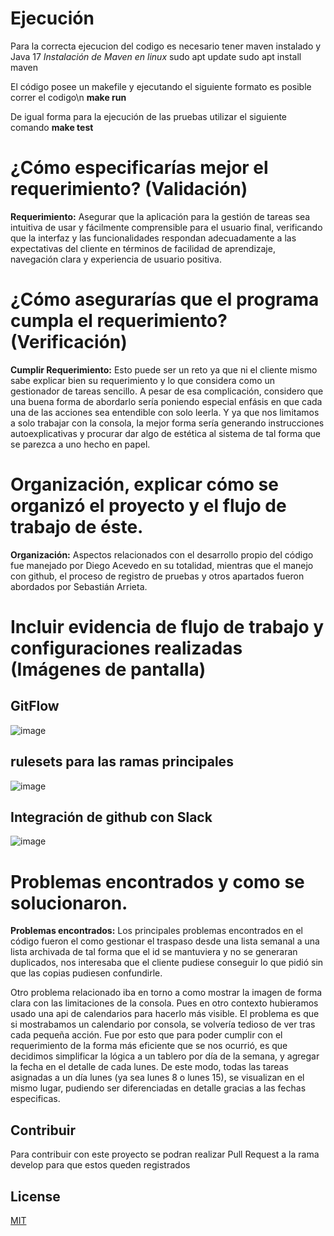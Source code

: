 # Ejecución
Para la correcta ejecucion del codigo es necesario tener maven instalado y Java 17
*Instalación de Maven en linux*
sudo apt update
sudo apt install maven

El código posee un makefile y ejecutando el siguiente formato es posible correr  el codigo\n
**make run**

De igual forma para la ejecución de las pruebas utilizar el siguiente comando
**make test**

# ¿Cómo especificarías mejor el requerimiento? (Validación)

**Requerimiento:** Asegurar que la aplicación para la gestión de tareas sea intuitiva de usar y fácilmente comprensible para el usuario final, verificando que la interfaz y las funcionalidades respondan adecuadamente a las expectativas del cliente en términos de 
facilidad de aprendizaje, navegación clara y experiencia de usuario positiva.

# ¿Cómo asegurarías que el programa cumpla el requerimiento? (Verificación)

**Cumplir Requerimiento:** Esto puede ser un reto ya que ni el cliente mismo sabe explicar bien su requerimiento y lo que considera como un gestionador de tareas sencillo. A pesar de esa complicación, considero que una buena forma de abordarlo sería poniendo 
especial enfásis en que cada una de las acciones sea entendible con solo leerla. Y ya que nos limitamos a solo trabajar con la consola, la mejor forma sería generando instrucciones autoexplicativas y procurar dar algo de estética al sistema de tal forma que se 
parezca a uno hecho en papel.

# Organización, explicar cómo se organizó el proyecto y el flujo de trabajo de éste.

**Organización:** Aspectos relacionados con el desarrollo propio del código fue manejado por Diego Acevedo en su totalidad, mientras que el manejo con github, el proceso de registro de pruebas y otros apartados fueron abordados por Sebastián Arrieta.

# Incluir evidencia de flujo de trabajo y configuraciones realizadas (Imágenes de pantalla)

## GitFlow
![image](https://github.com/user-attachments/assets/8c8c9823-2852-47f9-af34-31cc15053529)

## rulesets para las ramas principales
![image](https://github.com/user-attachments/assets/cc556909-c7e3-47d4-8460-6c2afff026d3)

## Integración de github con Slack
![image](https://github.com/user-attachments/assets/799a6c52-8fab-41ef-9069-fc1e5bf3d470)


# Problemas encontrados y como se solucionaron.

**Problemas encontrados:** Los principales problemas encontrados en el código fueron el como gestionar el traspaso desde una lista semanal a una lista archivada de tal forma que el id se mantuviera y no se generaran duplicados, 
nos interesaba que el cliente pudiese conseguir lo que pidió sin que las copias pudiesen confundirle.

Otro problema relacionado iba en torno a como mostrar la imagen de forma clara con las limitaciones de la consola. Pues en otro contexto hubieramos usado una api de calendarios para hacerlo más visible. 
El problema es que si mostrabamos un calendario por consola, se volvería tedioso de ver tras cada pequeña acción. Fue por esto que para poder cumplir con el requerimiento de la forma más eficiente que se nos ocurrió, 
es que decidimos simplificar la lógica a un tablero por día de la semana, y agregar la fecha en el detalle de cada lunes. De este modo, todas las tareas asignadas a un día lunes (ya sea lunes 8 o lunes 15), se visualizan en el mismo lugar, 
pudiendo ser diferenciadas en detalle gracias a las fechas especificas.

## Contribuir

Para contribuir con este proyecto se podran realizar Pull Request a la rama develop para que estos queden registrados

## License

[MIT](https://choosealicense.com/licenses/mit/)
